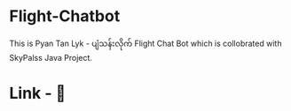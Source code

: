 # Flight-Chatbot
This is Pyan Tan Lyk - ပျံသန်းလိုက် Flight Chat Bot which is collobrated with SkyPalss Java Project.

# Link - 🔗



